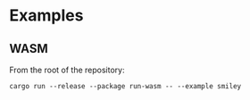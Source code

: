 # Examples

## WASM

From the root of the repository:

```console
cargo run --release --package run-wasm -- --example smiley
```
